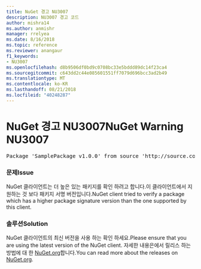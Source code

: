 ```yaml
---
title: NuGet 경고 NU3007
description: NU3007 경고 코드
author: mishra14
ms.author: anmishr
manager: rrelyea
ms.date: 8/16/2018
ms.topic: reference
ms.reviewer: anangaur
f1_keywords:
- NU3007
ms.openlocfilehash: d8b9506df0bd9c0708bc33e5bddd89dc14f23ca4
ms.sourcegitcommit: c643dd2c44e085601551ff7079d696bcc3ad2b49
ms.translationtype: MT
ms.contentlocale: ko-KR
ms.lasthandoff: 08/21/2018
ms.locfileid: "40248287"
---
```

# <a name="nuget-warning-nu3007"></a><span data-ttu-id="71691-103">NuGet 경고 NU3007</span><span class="sxs-lookup"><span data-stu-id="71691-103">NuGet Warning NU3007</span></span>

<pre>Package 'SamplePackage v1.0.0' from source 'http://source.com/index.json': The package signature format version is not supported. Updating your client may solve this problem.</pre>

### <a name="issue"></a><span data-ttu-id="71691-104">문제</span><span class="sxs-lookup"><span data-stu-id="71691-104">Issue</span></span>

<span data-ttu-id="71691-105">NuGet 클라이언트는 더 높은 있는 패키지를 확인 하려고 합니다.이 클라이언트에서 지 원하는 것 보다 패키지 서명 버전입니다.</span><span class="sxs-lookup"><span data-stu-id="71691-105">NuGet client tried to verify a package which has a higher package signature version than the one supported by this client.</span></span>


### <a name="solution"></a><span data-ttu-id="71691-106">솔루션</span><span class="sxs-lookup"><span data-stu-id="71691-106">Solution</span></span>

<span data-ttu-id="71691-107">NuGet 클라이언트의 최신 버전을 사용 하는 확인 하세요.</span><span class="sxs-lookup"><span data-stu-id="71691-107">Please ensure that you are using the latest version of the NuGet client.</span></span> <span data-ttu-id="71691-108">자세한 내용은에서 릴리스 하는 방법에 대 한 [NuGet.org](https://www.nuget.org/downloads)합니다.</span><span class="sxs-lookup"><span data-stu-id="71691-108">You can read more about the releases on [NuGet.org](https://www.nuget.org/downloads).</span></span>


